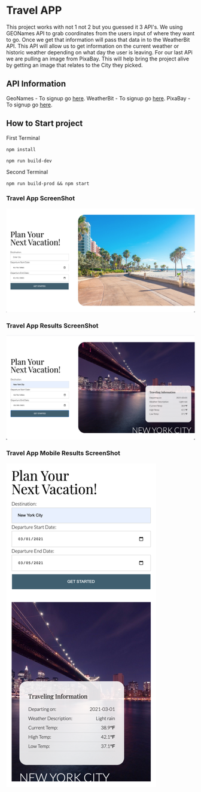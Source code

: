 # Travel APP

This project works with not 1 not 2 but you guessed it 3 API's. We using GEONames API to grab coordinates from the users input of where they want to go. Once we get that information will pass that data in to the WeatherBit API. This API will allow us to get information on the current weather or historic weather depending on what day the user is leaving. For our last APi we are pulling an image from PixaBay. This will help bring the project alive by getting an image that relates to the City they picked.  


## API Information
GeoNames - To signup go [here](http://www.geonames.org/export/web-services.html).
WeatherBit - To signup go [here](https://www.weatherbit.io/account/create).
PixaBay - To signup go [here](https://pixabay.com/api/docs/).

## How to Start project

First Terminal
```
npm install
```
```
npm run build-dev
```
Second Terminal
```
npm run build-prod && npm start
```

### Travel App ScreenShot
![Alt text](src/client/img/Travel-App.png "Travel App")

### Travel App Results ScreenShot
![Alt text](src/client/img/Travel-Results.png "Travel App Results")

### Travel App Mobile Results ScreenShot
![Alt text](src/client/img/Travel-App-Mobile.png "Travel App Mobile Results")
